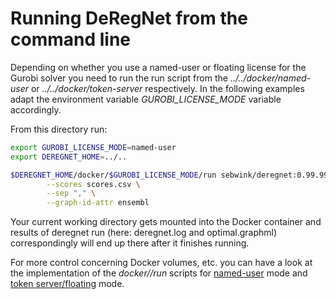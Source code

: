 # Running DeRegNet from the command line

Depending on whether you use a named-user or floating license for the Gurobi solver
you need to run the run script from the *../../docker/named-user* or *../../docker/token-server*
respectively. In the following examples adapt the environment variable *GUROBI_LICENSE_MODE* variable
accordingly.

From this directory run:

```sh
export GUROBI_LICENSE_MODE=named-user
export DEREGNET_HOME=../..

$DEREGNET_HOME/docker/$GUROBI_LICENSE_MODE/run sebwink/deregnet:0.99.999 avgdrgnt.py --graph kegg_hsa.graphml \
		--scores scores.csv \
		--sep "," \
		--graph-id-attr ensembl
```

Your current working directory gets mounted into the Docker container and results of deregnet run (here: deregnet.log and optimal.graphml) correspondingly will end up there after it finishes running.

For more control concerning Docker volumes, etc. you can have a look at the implementation of the
*docker/<license-mode>/run* scripts for [named-user](https://github.com/sebwink/deregnet/tree/master/docker/named-user) mode 
and [token server/floating](https://github.com/sebwink/deregnet/tree/master/docker/token-server) mode.
